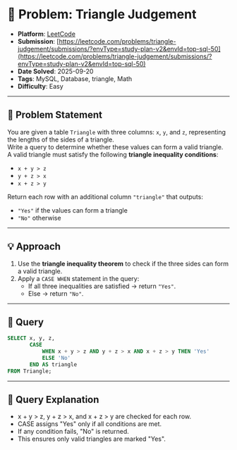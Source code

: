 # 🧲 Problem: Triangle Judgement

- **Platform**: [LeetCode](https://leetcode.com/problems/triangle-judgement/description/?envType=study-plan-v2&envId=top-sql-50)
- **Submission**: [https://leetcode.com/problems/triangle-judgement/submissions/?envType=study-plan-v2&envId=top-sql-50](https://leetcode.com/problems/triangle-judgement/submissions/?envType=study-plan-v2&envId=top-sql-50)
- **Date Solved**: 2025-09-20
- **Tags**: MySQL, Database, triangle, Math
- **Difficulty**: Easy

---


## 📌 Problem Statement  
You are given a table `Triangle` with three columns: `x`, `y`, and `z`, representing the lengths of the sides of a triangle.  
Write a query to determine whether these values can form a valid triangle.  
A valid triangle must satisfy the following **triangle inequality conditions**:
- `x + y > z`
- `y + z > x`
- `x + z > y`

Return each row with an additional column `"triangle"` that outputs:
- `"Yes"` if the values can form a triangle
- `"No"` otherwise

---

## 💡 Approach  
1. Use the **triangle inequality theorem** to check if the three sides can form a valid triangle.  
2. Apply a `CASE WHEN` statement in the query:  
   - If all three inequalities are satisfied → return `"Yes"`.  
   - Else → return `"No"`.  

---

## 📝 Query  
```sql
SELECT x, y, z,
       CASE
           WHEN x + y > z AND y + z > x AND x + z > y THEN 'Yes'
           ELSE 'No'
       END AS triangle
FROM Triangle;
```
---

## 🔎 Query Explanation

- x + y > z, y + z > x, and x + z > y are checked for each row.
- CASE assigns "Yes" only if all conditions are met.
- If any condition fails, "No" is returned.
- This ensures only valid triangles are marked "Yes".
